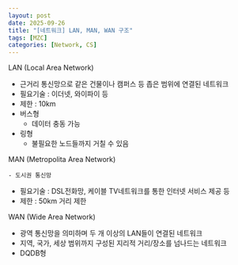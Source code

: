 ```yaml
---
layout: post
date: 2025-09-26
title: "[네트워크] LAN, MAN, WAN 구조"
tags: [MZC]
categories: [Network, CS]
---
```


LAN (Local Area Network)

- 근거리 통신망으로 같은 건물이나 캠퍼스 등 좁은 범위에 연결된 네트워크
- 필요기술 : 이더넷, 와이파이 등
- 제한 : 10km
- 버스형
	- 데이터 충동 가능
- 링형
	- 불필요한 노드들까지 거칠 수 있음

MAN (Metropolita Area Network)

	- 도시권 통신망
- 필요기술 : DSL전화망, 케이블 TV네트워크를 통한 인터넷 서비스 제공 등
- 제한 : 50km 거리 제한

WAN (Wide Area Network)

- 광역 통신망을 의미하며 두 개 이상의 LAN들이 연결된 네트워크
- 지역, 국가, 세상 범위까지 구성된 지리적 거리/장소를 넘나드는 네트워크
- DQDB형
